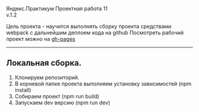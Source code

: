 Яндекс.Практикум Проектная работа 11  
v.1.2

Цель проекта - научится выполнять сборку проекта средствами webpack с дальнейшим деплоем кода на github
Посмотреть рабочий проект можно на [gh-pages](https://ginger-raccoon.github.io/Mesto-with-webpack/)

---

## Локальная сборка.

1. Клонируем репозиторий.
2. В корневой папке проекта выполняем установку зависимостей (npm install)
3. Собираем проект (npm run build)
4. Запускаем dev версию (npm run dev)
